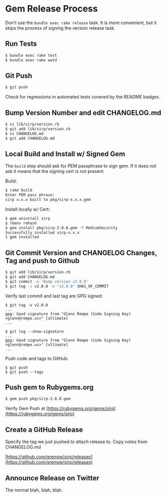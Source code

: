# Gem Release Process

Don't use the `bundle exec rake release` task. It is more convenient,
but it skips the process of signing the version release task.

## Run Tests

```sh
$ bundle exec rake test
$ bundle exec rake wwtd
```

## Git Push

```sh
$ git push
```

Check for regressions in automated tests covered by the README badges.

## Bump Version Number and edit CHANGELOG.md

```sh
$ vi lib/sirp/version.rb
$ git add lib/sirp/version.rb
$ vi CHANGELOG.md
$ git add CHANGELOG.md
```

## Local Build and Install w/ Signed Gem

The `build` step should ask for PEM passphrase to sign gem. If it does
not ask it means that the signing cert is not present.

Build:

```sh
$ rake build
Enter PEM pass phrase:
sirp x.x.x built to pkg/sirp-x.x.x.gem
```

Install locally w/ Cert:

```sh
$ gem uninstall sirp
$ rbenv rehash
$ gem install pkg/sirp-2.0.0.gem -P MediumSecurity
Successfully installed sirp-x.x.x
1 gem installed
```

## Git Commit Version and CHANGELOG Changes, Tag and push to Github

```sh
$ git add lib/sirp/version.rb
$ git add CHANGELOG.md
$ git commit -m 'Bump version v2.0.0'
$ git tag -s v2.0.0 -m "v2.0.0" SHA1_OF_COMMIT
```

Verify last commit and last tag are GPG signed:

```
$ git tag -v v2.0.0
...
gpg: Good signature from "Glenn Rempe (Code Signing Key) <glenn@rempe.us>" [ultimate]
...
```

```
$ git log --show-signature
...
gpg: Good signature from "Glenn Rempe (Code Signing Key) <glenn@rempe.us>" [ultimate]
...
```

Push code and tags to GitHub:

```
$ git push
$ git push --tags
```

## Push gem to Rubygems.org

```sh
$ gem push pkg/sirp-2.0.0.gem
```

Verify Gem Push at [https://rubygems.org/gems/sirp](https://rubygems.org/gems/sirp)

## Create a GitHub Release

Specify the tag we just pushed to attach release to. Copy notes from CHANGELOG.md

[https://github.com/grempe/sirp/releases](https://github.com/grempe/sirp/releases)

## Announce Release on Twitter

The normal blah, blah, blah.
